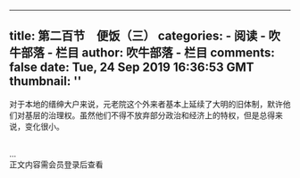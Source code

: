 
---
title: 第二百节　便饭（三）
categories: 
    - 阅读
    - 吹牛部落 - 栏目
author: 吹牛部落 - 栏目
comments: false
date: Tue, 24 Sep 2019 16:36:53 GMT
thumbnail: ''
---

<div>   
对于本地的缙绅大户来说，元老院这个外来者基本上延续了大明的旧体制，默许他们对基层的治理权。虽然他们不得不放弃部分政治和经济上的特权，但是总得来说，变化很小。

<br>...<br>正文内容需会员登录后查看  
</div>
            